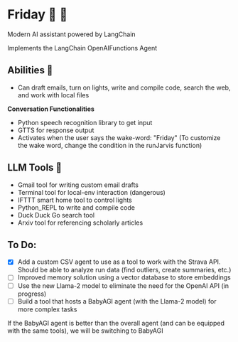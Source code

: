 # Friday 🤖 🦜
Modern AI assistant powered by LangChain

Implements the LangChain OpenAIFunctions Agent

## Abilities  🚀
- Can draft emails, turn on lights, write and compile code, search the web, and work with local files

**Conversation Functionalities**
- Python speech recognition library to get input
- GTTS for response output
- Activates when the user says the wake-word: "Friday" (To customize the wake word, change the condition in the runJarvis function)
  

## LLM Tools 🔨
- Gmail tool for writing custom email drafts
- Terminal tool for local-env interaction (dangerous)
- IFTTT smart home tool to control lights
- Python_REPL to write and compile code
- Duck Duck Go search tool
- Arxiv tool for referencing scholarly articles




## To Do: 
- [x] Add a custom CSV agent to use as a tool to work with the Strava API. Should be able to analyze run data (find outliers, create summaries, etc.) 
- [ ] Improved memory solution using a vector database to store embeddings
- [ ] Use the new Llama-2 model to eliminate the need for the OpenAI API (in progress)
- [ ] Build a tool that hosts a BabyAGI agent (with the Llama-2 model) for more complex tasks

If the BabyAGI agent is better than the overall agent (and can be equipped with the same tools), we will be switching to BabyAGI
